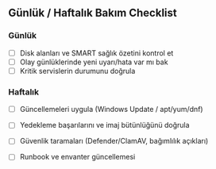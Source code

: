 ## Günlük / Haftalık Bakım Checklist

### Günlük
- [ ] Disk alanları ve SMART sağlık özetini kontrol et
- [ ] Olay günlüklerinde yeni uyarı/hata var mı bak
- [ ] Kritik servislerin durumunu doğrula

### Haftalık
- [ ] Güncellemeleri uygula (Windows Update / apt/yum/dnf)
- [ ] Yedekleme başarılarını ve imaj bütünlüğünü doğrula
- [ ] Güvenlik taramaları (Defender/ClamAV, bağımlılık açıkları)
- [ ] Runbook ve envanter güncellemesi



